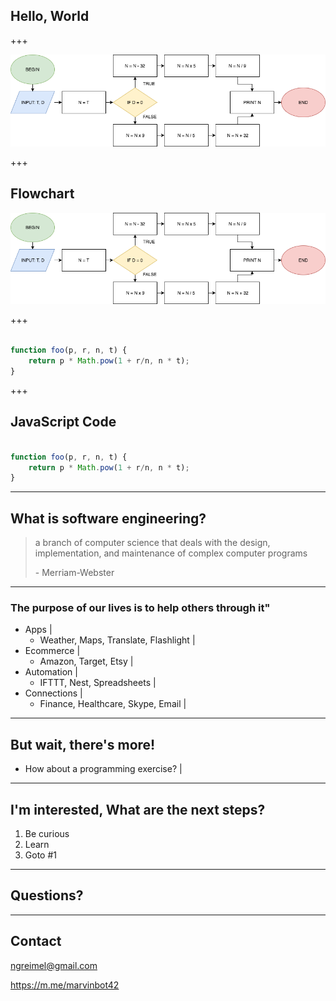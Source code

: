 ## Hello, World

+++

![Image-Absolute](flow-chart.png)

+++

## Flowchart

![Image-Absolute](flow-chart.png)

+++

```JavaScript

function foo(p, r, n, t) {
    return p * Math.pow(1 + r/n, n * t); 
}

```

+++

## JavaScript Code

```JavaScript

function foo(p, r, n, t) {
    return p * Math.pow(1 + r/n, n * t); 
}

```

---

## What is software engineering?

<blockquote class="fragment">
    <p>
        a branch of computer science that deals with the design, implementation, and maintenance of complex computer programs
    </p>
    <footer>- Merriam-Webster</footer>
</blockquote>

---

### The purpose of our lives is to help others through it"

- Apps |
  - Weather, Maps, Translate, Flashlight |
- Ecommerce |
  - Amazon, Target, Etsy |
- Automation |
  - IFTTT, Nest, Spreadsheets |
- Connections |
  - Finance, Healthcare, Skype, Email |

---

## But wait, there's more!

- How about a programming exercise? |

---

## I'm interested, What are the next steps?

<ol>
    <li class="fragment">Be curious</li>
    <li class="fragment">Learn</li>
    <li class="fragment">Goto #1</li>
</ol>

---

## Questions?

---

## Contact

ngreimel@gmail.com

https://m.me/marvinbot42
